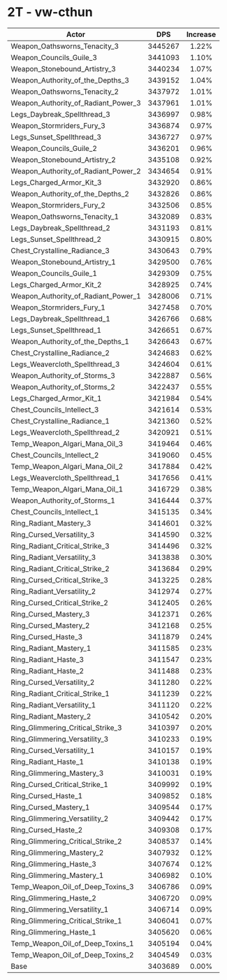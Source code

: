 # 2T - vw-cthun
| Actor | DPS | Increase |
|---|:---:|:---:|
|Weapon_Oathsworns_Tenacity_3|3445267|1.22%|
|Weapon_Councils_Guile_3|3441093|1.10%|
|Weapon_Stonebound_Artistry_3|3440234|1.07%|
|Weapon_Authority_of_the_Depths_3|3439152|1.04%|
|Weapon_Oathsworns_Tenacity_2|3437972|1.01%|
|Weapon_Authority_of_Radiant_Power_3|3437961|1.01%|
|Legs_Daybreak_Spellthread_3|3436997|0.98%|
|Weapon_Stormriders_Fury_3|3436874|0.97%|
|Legs_Sunset_Spellthread_3|3436727|0.97%|
|Weapon_Councils_Guile_2|3436201|0.96%|
|Weapon_Stonebound_Artistry_2|3435108|0.92%|
|Weapon_Authority_of_Radiant_Power_2|3434654|0.91%|
|Legs_Charged_Armor_Kit_3|3432920|0.86%|
|Weapon_Authority_of_the_Depths_2|3432826|0.86%|
|Weapon_Stormriders_Fury_2|3432506|0.85%|
|Weapon_Oathsworns_Tenacity_1|3432089|0.83%|
|Legs_Daybreak_Spellthread_2|3431193|0.81%|
|Legs_Sunset_Spellthread_2|3430915|0.80%|
|Chest_Crystalline_Radiance_3|3430643|0.79%|
|Weapon_Stonebound_Artistry_1|3429500|0.76%|
|Weapon_Councils_Guile_1|3429309|0.75%|
|Legs_Charged_Armor_Kit_2|3428925|0.74%|
|Weapon_Authority_of_Radiant_Power_1|3428006|0.71%|
|Weapon_Stormriders_Fury_1|3427458|0.70%|
|Legs_Daybreak_Spellthread_1|3426766|0.68%|
|Legs_Sunset_Spellthread_1|3426651|0.67%|
|Weapon_Authority_of_the_Depths_1|3426643|0.67%|
|Chest_Crystalline_Radiance_2|3424683|0.62%|
|Legs_Weavercloth_Spellthread_3|3424604|0.61%|
|Weapon_Authority_of_Storms_3|3422887|0.56%|
|Weapon_Authority_of_Storms_2|3422437|0.55%|
|Legs_Charged_Armor_Kit_1|3421984|0.54%|
|Chest_Councils_Intellect_3|3421614|0.53%|
|Chest_Crystalline_Radiance_1|3421360|0.52%|
|Legs_Weavercloth_Spellthread_2|3420921|0.51%|
|Temp_Weapon_Algari_Mana_Oil_3|3419464|0.46%|
|Chest_Councils_Intellect_2|3419060|0.45%|
|Temp_Weapon_Algari_Mana_Oil_2|3417884|0.42%|
|Legs_Weavercloth_Spellthread_1|3417656|0.41%|
|Temp_Weapon_Algari_Mana_Oil_1|3416729|0.38%|
|Weapon_Authority_of_Storms_1|3416444|0.37%|
|Chest_Councils_Intellect_1|3415135|0.34%|
|Ring_Radiant_Mastery_3|3414601|0.32%|
|Ring_Cursed_Versatility_3|3414590|0.32%|
|Ring_Radiant_Critical_Strike_3|3414496|0.32%|
|Ring_Radiant_Versatility_3|3413838|0.30%|
|Ring_Radiant_Critical_Strike_2|3413684|0.29%|
|Ring_Cursed_Critical_Strike_3|3413225|0.28%|
|Ring_Radiant_Versatility_2|3412974|0.27%|
|Ring_Cursed_Critical_Strike_2|3412405|0.26%|
|Ring_Cursed_Mastery_3|3412371|0.26%|
|Ring_Cursed_Mastery_2|3412168|0.25%|
|Ring_Cursed_Haste_3|3411879|0.24%|
|Ring_Radiant_Mastery_1|3411585|0.23%|
|Ring_Radiant_Haste_3|3411547|0.23%|
|Ring_Radiant_Haste_2|3411488|0.23%|
|Ring_Cursed_Versatility_2|3411280|0.22%|
|Ring_Radiant_Critical_Strike_1|3411239|0.22%|
|Ring_Radiant_Versatility_1|3411120|0.22%|
|Ring_Radiant_Mastery_2|3410542|0.20%|
|Ring_Glimmering_Critical_Strike_3|3410397|0.20%|
|Ring_Glimmering_Versatility_3|3410233|0.19%|
|Ring_Cursed_Versatility_1|3410157|0.19%|
|Ring_Radiant_Haste_1|3410138|0.19%|
|Ring_Glimmering_Mastery_3|3410031|0.19%|
|Ring_Cursed_Critical_Strike_1|3409992|0.19%|
|Ring_Cursed_Haste_1|3409852|0.18%|
|Ring_Cursed_Mastery_1|3409544|0.17%|
|Ring_Glimmering_Versatility_2|3409442|0.17%|
|Ring_Cursed_Haste_2|3409308|0.17%|
|Ring_Glimmering_Critical_Strike_2|3408537|0.14%|
|Ring_Glimmering_Mastery_2|3407932|0.12%|
|Ring_Glimmering_Haste_3|3407674|0.12%|
|Ring_Glimmering_Mastery_1|3406982|0.10%|
|Temp_Weapon_Oil_of_Deep_Toxins_3|3406786|0.09%|
|Ring_Glimmering_Haste_2|3406720|0.09%|
|Ring_Glimmering_Versatility_1|3406714|0.09%|
|Ring_Glimmering_Critical_Strike_1|3406041|0.07%|
|Ring_Glimmering_Haste_1|3405620|0.06%|
|Temp_Weapon_Oil_of_Deep_Toxins_1|3405194|0.04%|
|Temp_Weapon_Oil_of_Deep_Toxins_2|3404549|0.03%|
|Base|3403689|0.00%|
